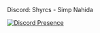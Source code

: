 Discord: Shyrcs - Simp Nahida

[![Discord Presence](https://lanyard.cnrad.dev/api/996551523788128356?idleMessage=&borderRadius=10px&bg=)](https://discord.com/users/996551523788128356)
